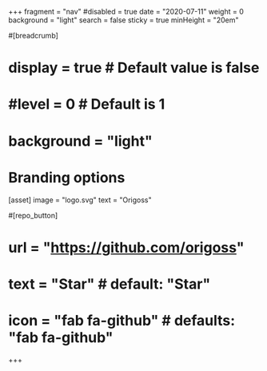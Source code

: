 +++
fragment = "nav"
#disabled = true
date = "2020-07-11"
weight = 0
background = "light"
search = false
sticky = true
minHeight = "20em"

#[breadcrumb]
#  display = true # Default value is false
#  #level = 0 # Default is 1
#  background = "light"

# Branding options
[asset]
  image = "logo.svg"
  text = "Origoss"

#[repo_button]
#  url = "https://github.com/origoss"
#  text = "Star" # default: "Star"
#  icon = "fab fa-github" # defaults: "fab fa-github"
+++
